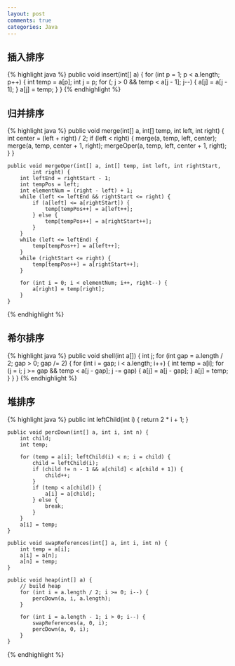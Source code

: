 ```yaml
---
layout: post
comments: true
categories: Java
---
```


## 插入排序

{% highlight java %}
	public void insert(int[] a) {
		for (int p = 1; p < a.length; p++) {
			int temp = a[p];
			int j = p;
			for (; j > 0 && temp < a[j - 1]; j--) {
				a[j] = a[j - 1];
			}
			a[j] = temp;
		}
	}
{% endhighlight %}

## 归并排序

{% highlight java %}
	public void merge(int[] a, int[] temp, int left, int right) {
		int center = (left + right) / 2;
		if (left < right) {
			merge(a, temp, left, center);
			merge(a, temp, center + 1, right);
			mergeOper(a, temp, left, center + 1, right);
		}
	}

	public void mergeOper(int[] a, int[] temp, int left, int rightStart,
			int right) {
		int leftEnd = rightStart - 1;
		int tempPos = left;
		int elementNum = (right - left) + 1;
		while (left <= leftEnd && rightStart <= right) {
			if (a[left] <= a[rightStart]) {
				temp[tempPos++] = a[left++];
			} else {
				temp[tempPos++] = a[rightStart++];
			}
		}
		while (left <= leftEnd) {
			temp[tempPos++] = a[left++];
		}
		while (rightStart <= right) {
			temp[tempPos++] = a[rightStart++];
		}

		for (int i = 0; i < elementNum; i++, right--) {
			a[right] = temp[right];
		}
	}
{% endhighlight %}

## 希尔排序

{% highlight java %}
	public void shell(int a[]) {
		int j;
		for (int gap = a.length / 2; gap > 0; gap /= 2) {
			for (int i = gap; i < a.length; i++) {
				int temp = a[i];
				for (j = i; j >= gap && temp < a[j - gap]; j -= gap) {
					a[j] = a[j - gap];
				}
				a[j] = temp;
			}
		}
	}
{% endhighlight %}

## 堆排序

{% highlight java %}
	public int leftChild(int i) {
		return 2 * i + 1;
	}

	public void percDown(int[] a, int i, int n) {
		int child;
		int temp;

		for (temp = a[i]; leftChild(i) < n; i = child) {
			child = leftChild(i);
			if (child != n - 1 && a[child] < a[child + 1]) {
				child++;
			}
			if (temp < a[child]) {
				a[i] = a[child];
			} else {
				break;
			}
		}
		a[i] = temp;
	}

	public void swapReferences(int[] a, int i, int n) {
		int temp = a[i];
		a[i] = a[n];
		a[n] = temp;
	}

	public void heap(int[] a) {
		// build heap
		for (int i = a.length / 2; i >= 0; i--) {
			percDown(a, i, a.length);
		}

		for (int i = a.length - 1; i > 0; i--) {
			swapReferences(a, 0, i);
			percDown(a, 0, i);
		}
	}
{% endhighlight %}